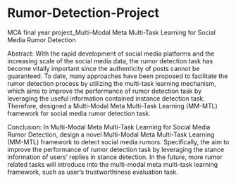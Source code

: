 # Rumor-Detection-Project
MCA final year project_Multi-Modal Meta Multi-Task Learning for Social Media Rumor Detection

Abstract:
With the rapid development of social media platforms and the increasing scale of the social media data, the rumor detection task has become vitally important since the authenticity of posts cannot be guaranteed. To date, many approaches have been proposed to facilitate the rumor detection process by utilizing the multi-task learning mechanism, which aims to improve the performance of rumor detection task by leveraging the useful information contained instance detection task. Therefore, designed a Multi-Modal Meta Multi-Task Learning (MM-MTL) framework for social media rumor detection task. 

Conclusion:
In Multi-Modal Meta Multi-Task Learning for Social Media Rumor Detection,  design a novel Multi-Modal Meta Multi-Task Learning (MM-MTL) framework to detect social media rumors. Specifically, the aim to improve the performance of rumor detection task by leveraging the stance information of users’ replies in stance detection. In the future, more rumor related tasks will introduce into the multi-modal meta multi-task learning framework, such as user’s trustworthiness evaluation task. 





